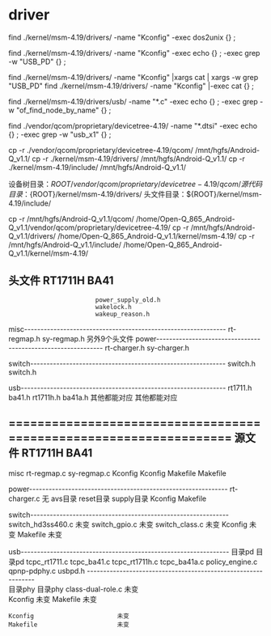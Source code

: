 # driver

find  ./kernel/msm-4.19/drivers/ -name "Kconfig" -exec dos2unix {} \;

find  ./kernel/msm-4.19/drivers/ -name "Kconfig" -exec echo {} \; -exec grep -w  "USB_PD" {} \;

find ./kernel/msm-4.19/drivers/ -name "Kconfig" |xargs cat | xargs -w grep "USB_PD"
find ./kernel/msm-4.19/drivers/ -name "Kconfig" |-exec cat {} \;

find ./kernel/msm-4.19/drivers/usb/ -name "*.c" -exec echo {} \; -exec grep -w  "of_find_node_by_name" {} \;

find ./vendor/qcom/proprietary/devicetree-4.19/ -name "*.dtsi" -exec echo {} \; -exec grep -w  "usb_x1" {} \;

cp -r ./vendor/qcom/proprietary/devicetree-4.19/qcom/  /mnt/hgfs/Android-Q_v1.1/
cp -r ./kernel/msm-4.19/drivers/                       /mnt/hgfs/Android-Q_v1.1/
cp -r ./kernel/msm-4.19/include/                       /mnt/hgfs/Android-Q_v1.1/

设备树目录：${ROOT}/vendor/qcom/proprietary/devicetree-4.19/qcom/
源代码目录：${ROOT}/kernel/msm-4.19/drivers/
头文件目录：${ROOT}/kernel/msm-4.19/include/


cp -r   /mnt/hgfs/Android-Q_v1.1/qcom/         /home/Open-Q_865_Android-Q_v1.1/vendor/qcom/proprietary/devicetree-4.19/
cp -r   /mnt/hgfs/Android-Q_v1.1/drivers/      /home/Open-Q_865_Android-Q_v1.1/kernel/msm-4.19/
cp -r   /mnt/hgfs/Android-Q_v1.1/include/      /home/Open-Q_865_Android-Q_v1.1/kernel/msm-4.19/


头文件
RT1711H                     BA41
------------------------------------------------------------------
                            power_supply_old.h
						    wakelock.h
						    wakeup_reason.h
misc--------------------------------------------------------------
    rt-regmap.h             sy-regmap.h
	                        另外9个头文件
power-------------------------------------------------------------
    rt-charger.h            sy-charger.h
	
switch------------------------------------------------------------
    switch.h                switch.h
	
usb---------------------------------------------------------------
    rt1711.h                ba41.h
	rt1711h.h		        ba41a.h
	其他都能对应            其他都能对应
	
==================================================================
源文件
RT1711H                     BA41
------------------------------------------------------------------
misc 
    rt-regmap.c             sy-regmap.c
    Kconfig                 Kconfig
	Makefile                Makefile
	
power-------------------------------------------------------------
    rt-charger.c            无
	                        avs目录
							reset目录
							supply目录
							Kconfig
							Makefile

switch-------------------------------------------------------------
    switch_hd3ss460.c       未变
	switch_gpio.c           未变
	switch_class.c          未变
	Kconfig                 未变
	Makefile                未变


usb----------------------------------------------------------------
    目录pd                  目录pd
	     tcpc_rt1711.c            tcpc_ba41.c
	     tcpc_rt1711h.c           tcpc_ba41a.c
		                          policy_engine.c
							      qpnp-pdphy.c
								  usbpd.h
	--------------------------------------------------------------							  
	目录phy                 目录phy
	    class-dual-role.c         未变	 
		Kconfig                   未变
        Makefile                  未变		
		 
	Kconfig                       未变		
    Makefile	                  未变		
		 
		 
		 
		 
		 
		 
		 
		 
		 









